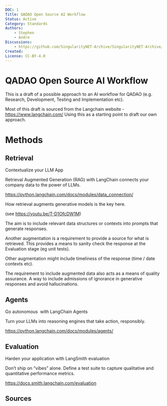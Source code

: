 ```yaml
---
DOC: 1
Title: QADAO Open Source AI Workflow
Status: Active
Category: Standards
Authors:
    - Stephen
    - Andre
Discussions:
    - https://github.com/SingularityNET-Archive/SingularityNET-Archive/pulls
Created: 
License: CC-BY-4.0
---
```


# QADAO Open Source AI Workflow

This is a draft of a possible approach to an AI workflow for QADAO (e.g. Research, Development, Testing and Implementation etc).

Most of this draft is sourced from the Langchain website - https://www.langchain.com/
Using this as a starting point to draft our own approach.

# Methods
## Retrieval

Contextualize your LLM App

Retrieval Augmented Generation (RAG) with LangChain connects your company data to the power of LLMs.

https://python.langchain.com/docs/modules/data_connection/

How retrieval augments generative models is the key here. 

(see https://youtu.be/T-D1OfcDW1M)

The aim is to include relevant data structures or contexts into prompts that generate responses.

Another augmentation is a requirement to provide a source for what is retrieved. This provides a means to sanity check the response at the Evaluation stage (eg unit tests). 

Other augmentation might include timeliness of the response (time / date contexts etc).

The requirement to include augmented data also acts as a means of quality assurance. A way to include admissions of ignorance in generative responses and avoid hallucinations. 

## Agents

Go autonomous  with LangChain Agents

Turn your LLMs into reasoning engines that take action, responsibly.

https://python.langchain.com/docs/modules/agents/

## Evaluation

Harden your application with LangSmith evaluation

Don’t ship on “vibes” alone. Define a test suite to capture 
qualitative and quantitative performance metrics.

https://docs.smith.langchain.com/evaluation


## Sources


